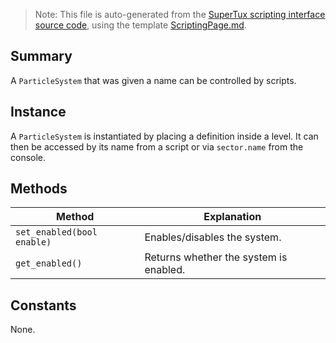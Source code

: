 > Note: This file is auto-generated from the [SuperTux scripting interface source code](https://github.com/SuperTux/supertux/tree/master/src/scripting), using the template [ScriptingPage.md](https://github.com/SuperTux/wiki/tree/master/templates/ScriptingPage.md).

Summary
-------

A `ParticleSystem` that was given a name can be controlled by scripts.

Instance
--------

A `ParticleSystem` is instantiated by placing a definition inside a level. It can then be accessed by its name from a script or via `sector.name` from the console. 

Methods
-------

Method | Explanation
-------|-------
`set_enabled(bool enable)` | Enables/disables the system. 
`get_enabled()` | Returns whether the system is enabled. 


Constants
---------

None.
